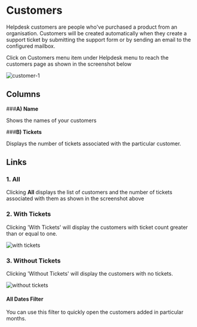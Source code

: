 # Customers

Helpdesk customers are people who've purchased a product from an organisation.
Customers will be created automatically when they create a support ticket by submitting the support form or by sending an email to the configured mailbox.

Click on Customers menu item under Helpdesk menu to reach the customers page as shown in the screenshot below

![customer-1](https://cloud.githubusercontent.com/assets/8191145/9361192/ee2f2cb2-46b7-11e5-94d8-74075b3a37d3.png)

## Columns

###**A) Name**

Shows the names of your customers

###**B) Tickets**

Displays the number of tickets associated with the particular customer.

##  Links

### **1. All**

Clicking **All** displays the list of customers and the number of tickets associated with them as shown in the screenshot above

### **2. With Tickets**

Clicking 'With Tickets' will display the customers with ticket count greater than or equal to one.

![with tickets](https://cloud.githubusercontent.com/assets/8191145/9269775/42ea660e-428a-11e5-8e2b-fe03633f5d3c.png)

### **3. Without Tickets**

Clicking 'Without Tickets' will display the customers with no tickets.

![without tickets](https://cloud.githubusercontent.com/assets/8191145/9269774/42dad338-428a-11e5-94e1-7976259175b9.png)

#### **All Dates Filter**

You can use this filter to quickly open the customers added in particular months.




